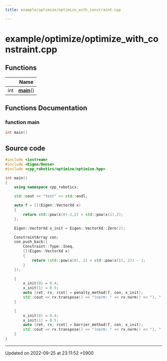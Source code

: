 ```yaml
---
title: example/optimize/optimize_with_constraint.cpp

---
```


# example/optimize/optimize_with_constraint.cpp



## Functions

|                | Name           |
| -------------- | -------------- |
| int | **[main](/cpp_robotics_core/doxybook/Files/optimize__with__constraint_8cpp/#function-main)**() |


## Functions Documentation

### function main

```cpp
int main()
```




## Source code

```cpp
#include <iostream>
#include <Eigen/Dense>
#include <cpp_robotics/optimize/optimize.hpp>

int main()
{
    using namespace cpp_robotics;

    std::cout << "test" << std::endl;

    auto f = [](Eigen::VectorXd x)
    {
        return std::pow(x(0)-2,2) + std::pow(x(1),2);
    };

    Eigen::VectorXd x_init = Eigen::VectorXd::Zero(2);

    ConstraintArray con;
    con.push_back({
        Constraint::Type::Ineq,
        [](Eigen::VectorXd x)
        {
            return (std::pow(x(0), 2) + std::pow(x(1), 2)) - 1;
        }
    });

    {
        x_init(0) = 0.4;
        x_init(1) = 0.5;
        auto [ret, rx, rcnt] = penalty_method(f, con, x_init);
        std::cout << rx.transpose() << "(norm: " << rx.norm() << "), " << rcnt << std::endl;
    }

    {
        x_init(0) = 0.4;
        x_init(1) = 0.5;
        auto [ret, rx, rcnt] = barrier_method(f, con, x_init);
        std::cout << rx.transpose() << "(norm: " << rx.norm() << "), " << rcnt << std::endl;
    }
}
```


-------------------------------

Updated on 2022-09-25 at 23:11:52 +0900
